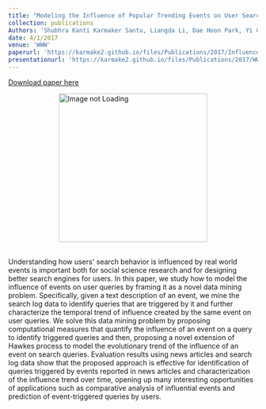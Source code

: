 ```yaml
---
title: "Modeling the Influence of Popular Trending Events on User Search Behavior"
collection: publications
Authors: 'Shubhra Kanti Karmaker Santu, Liangda Li, Dae Hoon Park, Yi Chang, ChengXiang Zhai'
date: 4/1/2017
venue: 'WWW'
paperurl: 'https://karmake2.github.io/files/Publications/2017/InfluenceModeling.pdf'
presentationurl: 'https://karmake2.github.io/files/Publications/2017/WWWPresentation.pptx'
---
```


<a href='https://karmake2.github.io/files/Publications/2017/InfluenceModeling.pdf'>Download paper here</a>

<div style='display: flex; justify-content: center;'><img src='https://karmake2.github.io/files/Publications/2017/JIM1.png' alt='Image not Loading' style='height:300px;' align='middle'></div><br>

Understanding how users&apos; search behavior is influenced by real world events is important both for social science research and for designing better search engines for users. In this paper, we study how to model the influence of events on user queries by framing it as a novel data mining problem. Specifically, given a text description of an event, we mine the search log data to identify queries that are triggered by it and further characterize the temporal trend of influence created by the same event on user queries. We solve this data mining problem by proposing computational measures that quantify the influence of an event on a query to identify triggered queries and then, proposing a novel extension of Hawkes process to model the evolutionary trend of the influence of an event on search queries. Evaluation results using news articles and search log data show that the proposed approach is effective for identification of queries triggered by events reported in news articles and characterization of the influence trend over time, opening up many interesting opportunities of applications such as comparative analysis of influential events and prediction of event-triggered queries by users.
